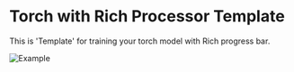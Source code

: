 # Torch with Rich Processor Template
This is 'Template' for training your torch model with Rich progress bar.


![Example](https://github.com/Msameim181/TorchRichTemplate/blob/main/images/sample.png?raw=true)